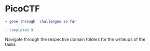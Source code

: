 # PicoCTF

```diff
+ gone through  challenges so far

- completed 9
```

Navigate through the respective domain folders for the writeups of the tasks
